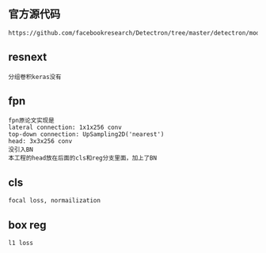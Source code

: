 ## 官方源代码
    https://github.com/facebookresearch/Detectron/tree/master/detectron/modeling

## resnext
    分组卷积keras没有

## fpn
    fpn原论文实现是
    lateral connection: 1x1x256 conv
    top-down connection: UpSampling2D('nearest')
    head: 3x3x256 conv
    没引入BN
    本工程的head放在后面的cls和reg分支里面，加上了BN

## cls
    focal loss, normailization

## box reg
    l1 loss